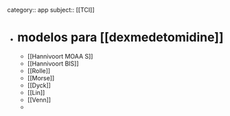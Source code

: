 category:: app
subject:: [[TCI]]

- # modelos para [[dexmedetomidine]]
	- [[Hannivoort MOAA S]]
	- [[Hannivoort BIS]]
	- [[Rolle]]
	- [[Morse]]
	- [[Dyck]]
	- [[Lin]]
	- [[Venn]]
	-